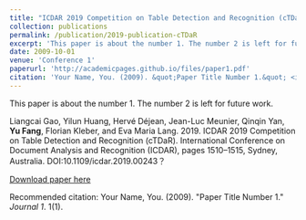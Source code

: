 ```yaml
---
title: "ICDAR 2019 Competition on Table Detection and Recognition (cTDaR)"
collection: publications
permalink: /publication/2019-publication-cTDaR
excerpt: 'This paper is about the number 1. The number 2 is left for future work.'
date: 2009-10-01
venue: 'Conference 1'
paperurl: 'http://academicpages.github.io/files/paper1.pdf'
citation: 'Your Name, You. (2009). &quot;Paper Title Number 1.&quot; <i>Journal 1</i>. 1(1).'
---
```

This paper is about the number 1. The number 2 is left for future work.

Liangcai Gao, Yilun Huang, Hervé Déjean, Jean-Luc Meunier, Qinqin Yan, **Yu Fang**, Florian Kleber, and Eva Maria Lang.
2019. ICDAR 2019 Competition on Table Detection and Recognition (cTDaR). International Conference on Document
Analysis and Recognition (ICDAR), pages 1510–1515, Sydney, Australia. DOI:10.1109/icdar.2019.00243？

[Download paper here](http://academicpages.github.io/files/paper1.pdf)

Recommended citation: Your Name, You. (2009). "Paper Title Number 1." <i>Journal 1</i>. 1(1).